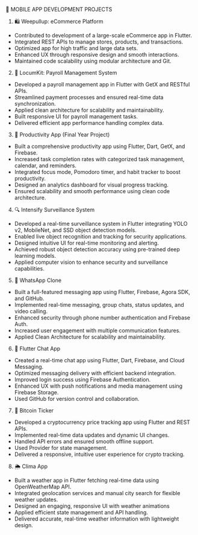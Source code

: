 📱 MOBILE APP DEVELOPMENT PROJECTS

1. 🛍 Weepullup: eCommerce Platform
* Contributed to development of a large-scale eCommerce app in Flutter.
* Integrated REST APIs to manage stores, products, and transactions.
* Optimized app for high traffic and large data sets.
* Enhanced UX through responsive design and smooth interactions.
* Maintained code scalability using modular architecture and Git.

2. 💼 LocumKit: Payroll Management System
* Developed a payroll management app in Flutter with GetX and RESTful APIs.
* Streamlined payment processes and ensured real-time data synchronization.
* Applied clean architecture for scalability and maintainability.
* Built responsive UI for payroll management tasks.
* Delivered efficient app performance handling complex data.

3. 📅 Productivity App (Final Year Project)
* Built a comprehensive productivity app using Flutter, Dart, GetX, and Firebase.
* Increased task completion rates with categorized task management, calendar, and reminders.
* Integrated focus mode, Pomodoro timer, and habit tracker to boost productivity.
* Designed an analytics dashboard for visual progress tracking.
* Ensured scalability and smooth performance using clean code architecture.

4. 🔍 Intensify Surveillance System
* Developed a real-time surveillance system in Flutter integrating YOLO v2, MobileNet, and SSD object detection models.
* Enabled live object recognition and tracking for security applications.
* Designed intuitive UI for real-time monitoring and alerting.
* Achieved robust object detection accuracy using pre-trained deep learning models.
* Applied computer vision to enhance security and surveillance capabilities.

5. 📱 WhatsApp Clone
* Built a full-featured messaging app using Flutter, Firebase, Agora SDK, and GitHub.
* Implemented real-time messaging, group chats, status updates, and video calling.
* Enhanced security through phone number authentication and Firebase Auth.
* Increased user engagement with multiple communication features.
* Applied Clean Architecture for scalability and maintainability.

6. 💬 Flutter Chat App
* Created a real-time chat app using Flutter, Dart, Firebase, and Cloud Messaging.
* Optimized messaging delivery with efficient backend integration.
* Improved login success using Firebase Authentication.
* Enhanced UX with push notifications and media management using Firebase Storage.
* Used GitHub for version control and collaboration.

7. 💱 Bitcoin Ticker
* Developed a cryptocurrency price tracking app using Flutter and REST APIs.
* Implemented real-time data updates and dynamic UI changes.
* Handled API errors and ensured smooth offline support.
* Used Provider for state management.
* Delivered a responsive, intuitive user experience for crypto tracking.

8. 🌦 Clima App
* Built a weather app in Flutter fetching real-time data using OpenWeatherMap API.
* Integrated geolocation services and manual city search for flexible weather updates.
* Designed an engaging, responsive UI with weather animations
* Applied efficient state management and API handling.
* Delivered accurate, real-time weather information with lightweight design.